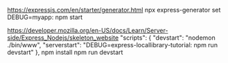 https://expressjs.com/en/starter/generator.html
npx express-generator
set DEBUG=myapp:
npm start

https://developer.mozilla.org/en-US/docs/Learn/Server-side/Express_Nodejs/skeleton_website
"scripts": {
"devstart": "nodemon ./bin/www",
"serverstart": "DEBUG=express-locallibrary-tutorial: npm run devstart"
},
npm install
npm run devstart

